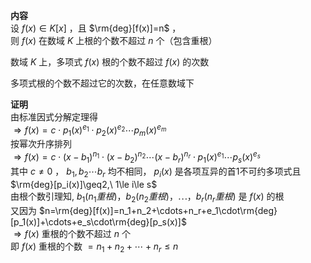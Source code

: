 **内容**    
设 $f(x)\in K[x]$ ，且 $\rm{deg}[f(x)]=n$ ，    
则 $f(x)$ 在数域 $K$ 上根的个数不超过 $n$ 个（包含重根）    
    
数域 $K$ 上，多项式 $f(x)$ 根的个数不超过 $f(x)$ 的次数    
    
多项式根的个数不超过它的次数，在任意数域下    
    
**证明**    
由标准因式分解定理得    
 $\Rightarrow f(x)=c\cdot p_1(x)^{e_1}\cdot p_2(x)^{e_2}\cdots p_m(x)^{e_m}$     
按幂次升序排列    
 $\Rightarrow f(x)=c\cdot (x-b_1)^{n_1}\cdot (x-b_2)^{n_2}\cdots (x-b_r)^{n_r}\cdot p_1(x)^{e_1}\cdots p_s(x)^{e_s}$     
其中 $c\neq0$ ， $b_1,b_2\cdots b_r$ 均不相同， $p_i(x)$ 是各项互异的首1不可约多项式且 $\rm{deg}[p_i(x)]\geq2,\ 1\le i\le s$     
由根个数引理知, $b_1(n_1重根)，b_2(n_2重根)，\cdots，b_r(n_r重根)$ 是 $f(x)$ 的根    
又因为 $n=\rm{deg}[f(x)]=n_1+n_2+\cdots+n_r+e_1\cdot\rm{deg}[p_1(x)]+\cdots+e_s\cdot\rm{deg}[p_s(x)]$     
 $\Rightarrow f(x)$ 重根的个数不超过 $n$ 个    
即 $f(x)$ 重根的个数 $=n_1+n_2+\cdots+n_r\le n$     
